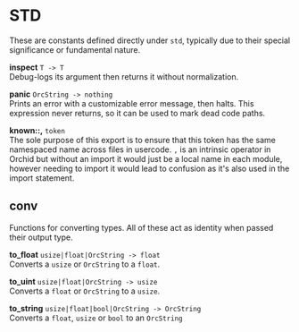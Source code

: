 # STD

These are constants defined directly under `std`, typically due to their special significance or fundamental nature.

**inspect** `T -> T` <br/>
Debug-logs its argument then returns it without normalization.

**panic** `OrcString -> nothing` <br/>
Prints an error with a customizable error message, then halts. This expression never returns, so it can be used to mark dead code paths.

**known::,** `token` <br/>
The sole purpose of this export is to ensure that this token has the same namespaced name across files in usercode. `,` is an intrinsic operator in Orchid but without an import it would just be a local name in each module, however needing to import it would lead to confusion as it's also used in the import statement.

## conv

Functions for converting types. All of these act as identity when passed their output type.

**to_float** `usize|float|OrcString -> float` <br/>
Converts a `usize` or `OrcString` to a `float`.

**to_uint** `usize|float|OrcString -> usize` <br/>
Converts a `float` or `OrcString` to a `usize`.

**to_string** `usize|float|bool|OrcString -> OrcString` <br/>
Converts a `float`, `usize` or `bool` to an `OrcString`
